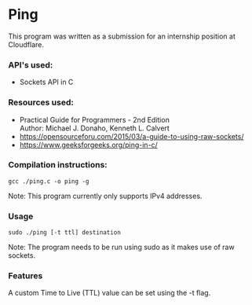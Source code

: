 # Ping
This program was written as a submission for an internship position at Cloudflare.  

### API's used:
- Sockets API in C   

### Resources used:
- Practical Guide for Programmers - 2nd Edition  
Author: Michael J. Donaho, Kenneth L. Calvert
- https://opensourceforu.com/2015/03/a-guide-to-using-raw-sockets/
- https://www.geeksforgeeks.org/ping-in-c/
  
### Compilation instructions:
```gcc ./ping.c -o ping -g```  

Note: This program currently only supports IPv4 addresses. 

### Usage
```sudo ./ping [-t ttl] destination```  

Note: The program needs to be run using sudo as it makes use of raw sockets.

### Features
A custom Time to Live (TTL) value can be set using the -t flag.

